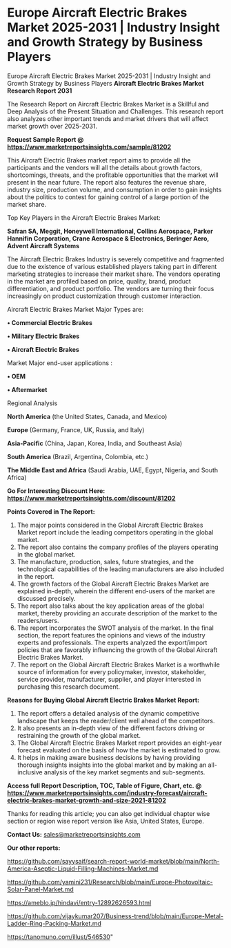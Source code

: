 # Europe Aircraft Electric Brakes Market 2025-2031 | Industry Insight and Growth Strategy by Business Players
Europe Aircraft Electric Brakes Market 2025-2031 | Industry Insight and Growth Strategy by Business Players
<strong>Aircraft Electric Brakes Market Research Report 2031</strong>

The Research Report on Aircraft Electric Brakes Market is a Skillful and Deep Analysis of the Present Situation and Challenges. This research report also analyzes other important trends and market drivers that will affect market growth over 2025-2031.

<strong>Request Sample Report @ <a href=https://www.marketreportsinsights.com/sample/81202>https://www.marketreportsinsights.com/sample/81202</a></strong>

This Aircraft Electric Brakes market report aims to provide all the participants and the vendors will all the details about growth factors, shortcomings, threats, and the profitable opportunities that the market will present in the near future. The report also features the revenue share, industry size, production volume, and consumption in order to gain insights about the politics to contest for gaining control of a large portion of the market share.

Top Key Players in the Aircraft Electric Brakes Market:

<strong>Safran SA, Meggit, Honeywell International, Collins Aerospace, Parker Hannifin Corporation, Crane Aerospace & Electronics, Beringer Aero, Advent Aircraft Systems</strong>

The Aircraft Electric Brakes Industry is severely competitive and fragmented due to the existence of various established players taking part in different marketing strategies to increase their market share. The vendors operating in the market are profiled based on price, quality, brand, product differentiation, and product portfolio. The vendors are turning their focus increasingly on product customization through customer interaction.

Aircraft Electric Brakes Market Major Types are:

<strong>• Commercial Electric Brakes

• Military Electric Brakes

• Aircraft Electric Brakes</strong>

Market Major end-user applications :

<strong>• OEM

• Aftermarket</strong>

Regional Analysis

</u><strong><b>North America</b></strong> (the United States, Canada, and Mexico)

<strong><b>Europe </b></strong>(Germany, France, UK, Russia, and Italy)

<strong><b>Asia-Pacific</b></strong> (China, Japan, Korea, India, and Southeast Asia)

<strong><b>South America</b></strong> (Brazil, Argentina, Colombia, etc.)

<strong><b>The Middle East and Africa</b></strong> (Saudi Arabia, UAE, Egypt, Nigeria, and South Africa)

<strong>Go For Interesting Discount Here: <a href=https://www.marketreportsinsights.com/discount/81202>https://www.marketreportsinsights.com/discount/81202</a></strong>

<strong>Points Covered in The Report:</strong>
<ol>
  <li>The major points considered in the Global Aircraft Electric Brakes Market report include the leading competitors operating in the global market.</li>
  <li>The report also contains the company profiles of the players operating in the global market.</li>
  <li>The manufacture, production, sales, future strategies, and the technological capabilities of the leading manufacturers are also included in the report.</li>
  <li>The growth factors of the Global Aircraft Electric Brakes Market are explained in-depth, wherein the different end-users of the market are discussed precisely.</li>
  <li>The report also talks about the key application areas of the global market, thereby providing an accurate description of the market to the readers/users.</li>
  <li>The report incorporates the SWOT analysis of the market. In the final section, the report features the opinions and views of the industry experts and professionals. The experts analyzed the export/import policies that are favorably influencing the growth of the Global Aircraft Electric Brakes Market.</li>
  <li>The report on the Global Aircraft Electric Brakes Market is a worthwhile source of information for every policymaker, investor, stakeholder, service provider, manufacturer, supplier, and player interested in purchasing this research document.</li>
</ol>
<strong>Reasons for Buying Global Aircraft Electric Brakes Market Report:</strong>

<ol>
  <li>The report offers a detailed analysis of the dynamic competitive landscape that keeps the reader/client well ahead of the competitors.</li>
  <li>It also presents an in-depth view of the different factors driving or restraining the growth of the global market.</li>
  <li>The Global Aircraft Electric Brakes Market report provides an eight-year forecast evaluated on the basis of how the market is estimated to grow.</li>
  <li>It helps in making aware business decisions by having providing thorough insights insights into the global market and by making an all-inclusive analysis of the key market segments and sub-segments.</li>
</ol>
<strong>Access full Report Description, TOC, Table of Figure, Chart, etc. @ <a href=https://www.marketreportsinsights.com/industry-forecast/aircraft-electric-brakes-market-growth-and-size-2021-81202>https://www.marketreportsinsights.com/industry-forecast/aircraft-electric-brakes-market-growth-and-size-2021-81202</a></strong>


Thanks for reading this article; you can also get individual chapter wise section or region wise report version like Asia, United States, Europe.

<strong>Contact Us:</strong>
sales@marketreportsinsights.com

<strong>Our other reports:</strong>

<a href=https://github.com/sayysaif/search-report-world-market/blob/main/North-America-Aseptic-Liquid-Filling-Machines-Market.md>https://github.com/sayysaif/search-report-world-market/blob/main/North-America-Aseptic-Liquid-Filling-Machines-Market.md</a>

<a href=https://github.com/yamini231/Research/blob/main/Europe-Photovoltaic-Solar-Panel-Market.md>https://github.com/yamini231/Research/blob/main/Europe-Photovoltaic-Solar-Panel-Market.md</a>

<a href=https://ameblo.jp/hindavi/entry-12892626593.html>https://ameblo.jp/hindavi/entry-12892626593.html</a>

<a href=https://github.com/vijaykumar207/Business-trend/blob/main/Europe-Metal-Ladder-Ring-Packing-Market.md>https://github.com/vijaykumar207/Business-trend/blob/main/Europe-Metal-Ladder-Ring-Packing-Market.md</a>

<a href=https://tanomuno.com/illust/546530>https://tanomuno.com/illust/546530</a>"
